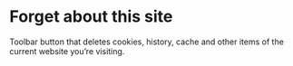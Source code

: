# Forget about this site

Toolbar button that deletes cookies, history, cache and other items of the current website you’re visiting.
